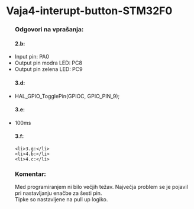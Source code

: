 # Vaja4-interupt-button-STM32F0
<ul>
  <h3>Odgovori na vprašanja:</h3>
    <h4>2.b: </h4>
      <li>Input pin: PA0</li>
      <li>Output pin modra LED: PC8</li>
      <li>Output pin zelena LED: PC9</li>
    <h4>3.d:</h4>
      <li>HAL_GPIO_TogglePin(GPIOC, GPIO_PIN_9);</li>
    <h4>3.e:</h4>
      <li>100ms</li>
    <h4>3.f:</h4>
  
    <li>3.g:</li>
    <li>4.b:</li>
    <li>4.c:</li>
</ul>

<ul>
  <h3>Komentar:</h3>
  <p>
    Med programiranjem ni bilo večjih težav. Največja problem se je pojavil pri nastavljanju enačbe za šesti pin.<br>
    Tipke so nastavljene na pull up logiko.
  </p>
</ul>
